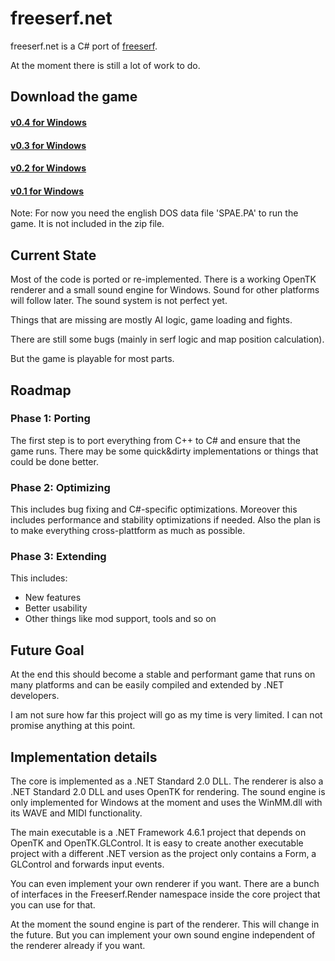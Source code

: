 # freeserf.net
freeserf.net is a C# port of [freeserf](https://github.com/freeserf/freeserf).

At the moment there is still a lot of work to do.


## Download the game

#### [v0.4 for Windows](https://github.com/Pyrdacor/freeserf.net/raw/master/builds/Windows/Build%20v0.4.zip)
#### [v0.3 for Windows](https://github.com/Pyrdacor/freeserf.net/raw/master/builds/Windows/Build%20v0.3.zip)
#### [v0.2 for Windows](https://github.com/Pyrdacor/freeserf.net/raw/master/builds/Windows/Build%20v0.2.zip)
#### [v0.1 for Windows](https://github.com/Pyrdacor/freeserf.net/raw/master/builds/Windows/Build%20v0.1.zip)

Note: For now you need the english DOS data file 'SPAE.PA' to run the game. It is not included in the zip file.


## Current State

Most of the code is ported or re-implemented. There is a working OpenTK renderer and a small sound engine for Windows. Sound for other platforms will follow later. The sound system is not perfect yet.

Things that are missing are mostly AI logic, game loading and fights.

There are still some bugs (mainly in serf logic and map position calculation).

But the game is playable for most parts.


## Roadmap

### Phase 1: Porting

The first step is to port everything from C++ to C# and ensure that the game runs.
There may be some quick&dirty implementations or things that could be done better.

### Phase 2: Optimizing

This includes bug fixing and C#-specific optimizations.
Moreover this includes performance and stability optimizations if needed.
Also the plan is to make everything cross-plattform as much as possible.

### Phase 3: Extending

This includes:

- New features
- Better usability
- Other things like mod support, tools and so on


## Future Goal

At the end this should become a stable and performant game that runs on many platforms and can be easily compiled and extended by .NET developers.

I am not sure how far this project will go as my time is very limited. I can not promise anything at this point.


## Implementation details

The core is implemented as a .NET Standard 2.0 DLL. The renderer is also a .NET Standard 2.0 DLL and uses OpenTK for rendering. The sound engine is only implemented for Windows at the moment and uses the WinMM.dll with its WAVE and MIDI functionality.

The main executable is a .NET Framework 4.6.1 project that depends on OpenTK and OpenTK.GLControl. It is easy to create another executable project with a different .NET version as the project only contains a Form, a GLControl and forwards input events.

You can even implement your own renderer if you want. There are a bunch of interfaces in the Freeserf.Render namespace inside the core project that you can use for that.

At the moment the sound engine is part of the renderer. This will change in the future. But you can implement your own sound engine independent of the renderer already if you want.
